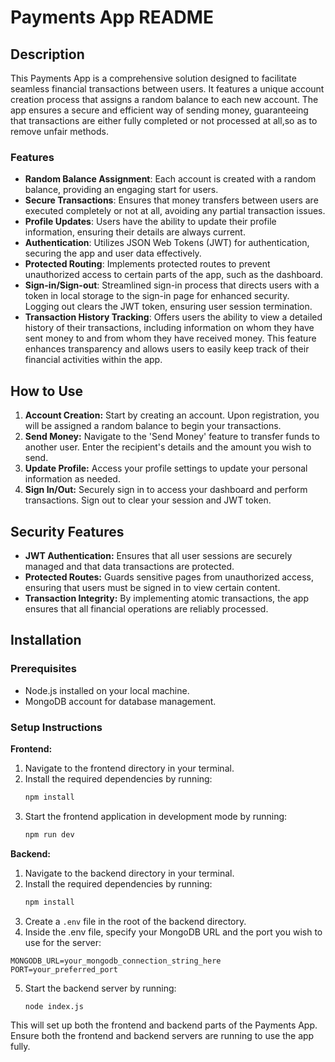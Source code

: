 # Payments App README

## Description

This Payments App is a comprehensive solution designed to facilitate seamless financial transactions between users. It features a unique account creation process that assigns a random balance to each new account.  The app ensures a secure and efficient way of sending money, guaranteeing that transactions are either fully completed or not processed at all,so as to remove unfair methods.

### Features

- **Random Balance Assignment**: Each account is created with a random balance, providing an engaging start for users.
- **Secure Transactions**: Ensures that money transfers between users are executed completely or not at all, avoiding any partial transaction issues.
- **Profile Updates**: Users have the ability to update their profile information, ensuring their details are always current.
- **Authentication**: Utilizes JSON Web Tokens (JWT) for authentication, securing the app and user data effectively.
- **Protected Routing**: Implements protected routes to prevent unauthorized access to certain parts of the app, such as the dashboard.
- **Sign-in/Sign-out**: Streamlined sign-in process that directs users with a token in local storage to the sign-in page for enhanced security. Logging out clears the JWT token, ensuring user session termination.
- **Transaction History Tracking**: Offers users the ability to view a detailed history of their transactions, including information on whom they have sent money to and from whom they have received money. This feature enhances transparency and allows users to easily keep track of their financial activities within the app.

## How to Use

1. **Account Creation:** Start by creating an account. Upon registration, you will be assigned a random balance to begin your transactions.
2. **Send Money:** Navigate to the 'Send Money' feature to transfer funds to another user. Enter the recipient's details and the amount you wish to send.
3. **Update Profile:** Access your profile settings to update your personal information as needed.
4. **Sign In/Out:** Securely sign in to access your dashboard and perform transactions. Sign out to clear your session and JWT token.

## Security Features

- **JWT Authentication:** Ensures that all user sessions are securely managed and that data transactions are protected.
- **Protected Routes:** Guards sensitive pages from unauthorized access, ensuring that users must be signed in to view certain content.
- **Transaction Integrity:** By implementing atomic transactions, the app ensures that all financial operations are reliably processed.


## Installation

### Prerequisites

- Node.js installed on your local machine.
- MongoDB account for database management.

### Setup Instructions

**Frontend:**

1. Navigate to the frontend directory in your terminal.
2. Install the required dependencies by running:
   ```sh
   npm install
   ```
3. Start the frontend application in development mode by running:
   ```sh
   npm run dev
   ```

**Backend:**

1. Navigate to the backend directory in your terminal.
2. Install the required dependencies by running:
   ```sh
   npm install
   ```
3. Create a `.env` file in the root of the backend directory.
4. Inside the .env file, specify your MongoDB URL and the port you wish to use for the server:
```
MONGODB_URL=your_mongodb_connection_string_here
PORT=your_preferred_port
```
5. Start the backend server by running:
   ```sh
   node index.js
   ```

This will set up both the frontend and backend parts of the Payments App. Ensure both the frontend and backend servers are running to use the app fully.


